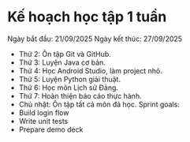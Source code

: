 # Kế hoạch học tập 1 tuần

Ngày bắt đầu: 21/09/2025
Ngày kết thúc: 27/09/2025

- Thứ 2: Ôn tập Git và GitHub.
- Thứ 3: Luyện Java cơ bản.
- Thứ 4: Học Android Studio, làm project nhỏ.
- Thứ 5: Luyện Python giải thuật.
- Thứ 6: Học môn Lịch sử Đảng.
- Thứ 7: Hoàn thiện báo cáo thực hành.
- Chủ nhật: Ôn tập tất cả môn đã học.
Sprint goals:
- Build login flow
- Write unit tests
- Prepare demo deck
